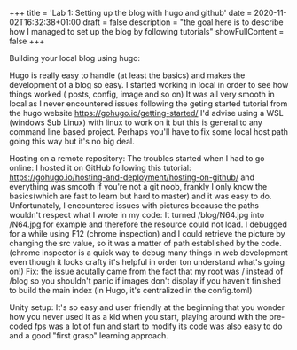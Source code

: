 +++
title = 'Lab 1: Setting up the blog with hugo and github'
date = 2020-11-02T16:32:38+01:00
draft = false
description = "the goal here is to describe how I managed to set up the blog by following tutorials"
showFullContent = false
+++

Building your local blog using hugo:

Hugo is really easy to handle (at least the basics) and makes the development of a blog so easy. I started working in local in order to see how things worked ( posts, config, image and so on)
It was all very smooth in local as I never encountered issues following the geting started tutorial from the hugo website https://gohugo.io/getting-started/
I'd advise using a WSL (windows Sub Linux) with linux to work on it but this is general to any command line based project. Perhaps you'll have to fix some local host path going this way but it's no big deal.

Hosting on a remote repository:
The troubles started when I had to go online:
I hosted it on GitHub following this tutorial: https://gohugo.io/hosting-and-deployment/hosting-on-github/ and everything was smooth if you're not a git noob, frankly I only know the basics(which are fast to learn but hard to master) and it was easy to do.
Unfortunately, I encountered issues with pictures because the paths wouldn't respect what I wrote in my code:
It turned /blog/N64.jpg into /N64.jpg for example and therefore the resource could not load.
I debugged for a while using F12 (chrome inspection) and I could retrieve the picture by changing the src value, so it was a matter of path established by the code. (chrome inspector is a quick way to debug many things in web development even though it looks crafty it's helpful in order ton understand what's going on!)
Fix: the issue acutally came from the fact that my root was / instead of /blog so you shouldn't panic if images don't display if you haven't finished to build the main index (in Hugo, it's centralized in the config.toml)

Unity setup:
It's so easy and user friendly at the beginning that you wonder how you never used it as a kid when you start, playing around with the pre-coded fps was a lot of fun and start to modify its code was also easy to do and a good "first grasp" learning approach. 
